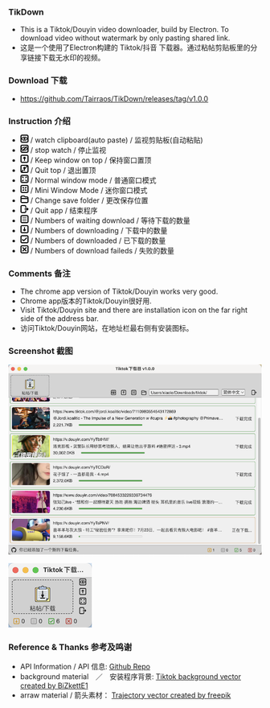 ### TikDown
- This is a Tiktok/Douyin video downloader, build by Electron. To download video without watermark by only pasting shared link.
- 这是一个使用了Electron构建的 Tiktok/抖音 下载器。通过粘帖剪贴板里的分享链接下载无水印的视频。
### Download 下载
- https://github.com/Tairraos/TikDown/releases/tag/v1.0.0

### Instruction 介绍
- ![watch](resource/watch.png) / watch clipboard(auto paste) / 监视剪贴板(自动粘贴)
- ![stopwatch](resource/stopwatch.png) / stop watch / 停止监视
- ![keeptop](resource/keeptop.png) / Keep window on top / 保持窗口置顶
- ![quittop](resource/quittop.png) / Quit top / 退出置顶
- ![maximize](resource/maximize.png) / Normal window mode / 普通窗口模式
- ![minimize](resource/minimize.png) / Mini Window Mode / 迷你窗口模式
- ![folder](resource/folder.png) / Change save folder / 更改保存位置
- ![exit](resource/exit.png) / Quit app / 结束程序
- ![waiting](resource/waiting.png) / Numbers of waiting download / 等待下载的数量
- ![downloading](resource/downloading.png) / Numbers of downloading / 下载中的数量
- ![downloaded](resource/downloaded.png) / Numbers of downloaded / 已下载的数量
- ![failed](resource/failed.png) / Numbers of download faileds / 失败的数量


### Comments 备注
- The chrome app version of Tiktok/Douyin works very good. 
- Chrome app版本的Tiktok/Douyin很好用.
- Visit Tiktok/Douyin site and there are installation icon on the far right side of the address bar. 
- 访问Tiktok/Douyin网站，在地址栏最右侧有安装图标。

### Screenshot 截图
![Normal UI 普通界面](resource/UI.png)

![Mini UI 迷你界面](resource/MiniUI.png)


### Reference & Thanks 参考及鸣谢
- API Information / API 信息: [Github Repo](https://github.com/Evil0ctal/Douyin_TikTok_Download_API)
- background material　／　安装程序背景: [Tiktok background vector created by BiZkettE1](https://www.freepik.com/vectors/tiktok-background)
- arraw material / 箭头素材： [Trajectory vector created by freepik](https://www.freepik.com/vectors/trajectory)